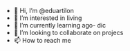 - 👋 Hi, I’m @eduartilon
- 👀 I’m interested in living
- 🌱 I’m currently learning ago- dic
- 💞️ I’m looking to collaborate on projecs
- 📫 How to reach me 

<!---
eduartilon/eduartilon is a ✨ special ✨ repository because its `README.md` (this file) appears on your GitHub profile.
You can click the Preview link to take a look at your changes.
--->
